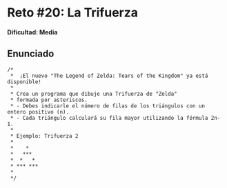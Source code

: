 # Reto #20: La Trifuerza

#### Dificultad: Media

## Enunciado

```
/*
 *	¡El nuevo "The Legend of Zelda: Tears of the Kingdom" ya está disponible!
 *
 * Crea un programa que dibuje una Trifuerza de "Zelda"
 * formada por asteriscos.
 * - Debes indicarle el número de filas de los triángulos con un entero positivo (n).
 * - Cada triángulo calculará su fila mayor utilizando la fórmula 2n-1.
 *
 * Ejemplo: Trifuerza 2
 *
 *    *
 *   ***
 *  *   *
 * *** ***
 *
 */
```
